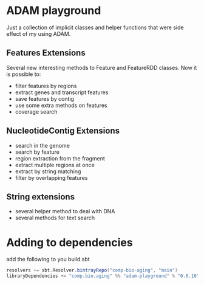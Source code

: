 ADAM playground
===============

Just a collection of implicit classes and helper functions that were side effect of my using ADAM.

Features Extensions
-------------------

Several new interesting methods to Feature and FeatureRDD classes.
Now it is possible to:
* filter features by regions
* extract genes and transcript features
* save features by contig
* use some extra methods on features
* coverage search

NucleotideContig Extensions
---------------------------

* search in the genome
* search by feature
* region extraction from the fragment
* extract multiple regions at once
* extract by string matching
* filter by overlapping features

String extensions
-----------------

* several helper method to deal with DNA
* several methods for text search

Adding to dependencies
======================

add the following to you build.sbt

```sbt
resolvers += sbt.Resolver.bintrayRepo("comp-bio-aging", "main")
libraryDependencies += "comp.bio.aging" %% "adam-playground" % "0.0.10"
```